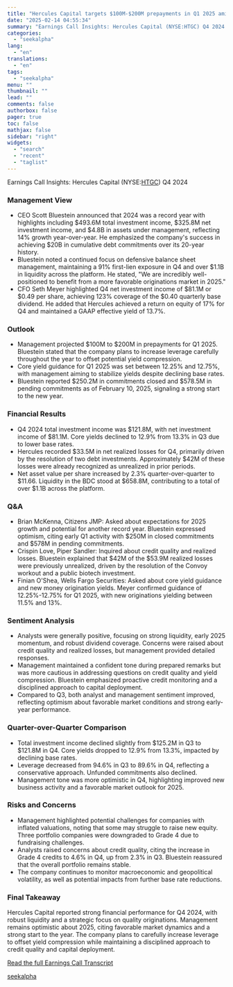 ```yaml
---
title: "Hercules Capital targets $100M-$200M prepayments in Q1 2025 amid strong liquidity and growth"
date: "2025-02-14 04:55:34"
summary: "Earnings Call Insights: Hercules Capital (NYSE:HTGC) Q4 2024 Management View CEO Scott Bluestein announced that 2024 was a record year with highlights including $493.6M total investment income, $325.8M net investment income, and $4.8B in assets under management, reflecting 14% growth year-over-year. He emphasized the company's success in achieving $20B in..."
categories:
  - "seekalpha"
lang:
  - "en"
translations:
  - "en"
tags:
  - "seekalpha"
menu: ""
thumbnail: ""
lead: ""
comments: false
authorbox: false
pager: true
toc: false
mathjax: false
sidebar: "right"
widgets:
  - "search"
  - "recent"
  - "taglist"
---
```


Earnings Call Insights: Hercules Capital (NYSE:[HTGC](https://seekingalpha.com/symbol/HTGC "Hercules Capital, Inc.")) Q4 2024

### Management View

* CEO Scott Bluestein announced that 2024 was a record year with highlights including $493.6M total investment income, $325.8M net investment income, and $4.8B in assets under management, reflecting 14% growth year-over-year. He emphasized the company's success in achieving $20B in cumulative debt commitments over its 20-year history.
* Bluestein noted a continued focus on defensive balance sheet management, maintaining a 91% first-lien exposure in Q4 and over $1.1B in liquidity across the platform. He stated, "We are incredibly well-positioned to benefit from a more favorable originations market in 2025."
* CFO Seth Meyer highlighted Q4 net investment income of $81.1M or $0.49 per share, achieving 123% coverage of the $0.40 quarterly base dividend. He added that Hercules achieved a return on equity of 17% for Q4 and maintained a GAAP effective yield of 13.7%.

### Outlook

* Management projected $100M to $200M in prepayments for Q1 2025. Bluestein stated that the company plans to increase leverage carefully throughout the year to offset potential yield compression.
* Core yield guidance for Q1 2025 was set between 12.25% and 12.75%, with management aiming to stabilize yields despite declining base rates.
* Bluestein reported $250.2M in commitments closed and $578.5M in pending commitments as of February 10, 2025, signaling a strong start to the new year.

### Financial Results

* Q4 2024 total investment income was $121.8M, with net investment income of $81.1M. Core yields declined to 12.9% from 13.3% in Q3 due to lower base rates.
* Hercules recorded $33.5M in net realized losses for Q4, primarily driven by the resolution of two debt investments. Approximately $42M of these losses were already recognized as unrealized in prior periods.
* Net asset value per share increased by 2.3% quarter-over-quarter to $11.66. Liquidity in the BDC stood at $658.8M, contributing to a total of over $1.1B across the platform.

### Q&A

* Brian McKenna, Citizens JMP: Asked about expectations for 2025 growth and potential for another record year. Bluestein expressed optimism, citing early Q1 activity with $250M in closed commitments and $578M in pending commitments.
* Crispin Love, Piper Sandler: Inquired about credit quality and realized losses. Bluestein explained that $42M of the $53.9M realized losses were previously unrealized, driven by the resolution of the Convoy workout and a public biotech investment.
* Finian O'Shea, Wells Fargo Securities: Asked about core yield guidance and new money origination yields. Meyer confirmed guidance of 12.25%-12.75% for Q1 2025, with new originations yielding between 11.5% and 13%.

### Sentiment Analysis

* Analysts were generally positive, focusing on strong liquidity, early 2025 momentum, and robust dividend coverage. Concerns were raised about credit quality and realized losses, but management provided detailed responses.
* Management maintained a confident tone during prepared remarks but was more cautious in addressing questions on credit quality and yield compression. Bluestein emphasized proactive credit monitoring and a disciplined approach to capital deployment.
* Compared to Q3, both analyst and management sentiment improved, reflecting optimism about favorable market conditions and strong early-year performance.

### Quarter-over-Quarter Comparison

* Total investment income declined slightly from $125.2M in Q3 to $121.8M in Q4. Core yields dropped to 12.9% from 13.3%, impacted by declining base rates.
* Leverage decreased from 94.6% in Q3 to 89.6% in Q4, reflecting a conservative approach. Unfunded commitments also declined.
* Management tone was more optimistic in Q4, highlighting improved new business activity and a favorable market outlook for 2025.

### Risks and Concerns

* Management highlighted potential challenges for companies with inflated valuations, noting that some may struggle to raise new equity. Three portfolio companies were downgraded to Grade 4 due to fundraising challenges.
* Analysts raised concerns about credit quality, citing the increase in Grade 4 credits to 4.6% in Q4, up from 2.3% in Q3. Bluestein reassured that the overall portfolio remains stable.
* The company continues to monitor macroeconomic and geopolitical volatility, as well as potential impacts from further base rate reductions.

### Final Takeaway

Hercules Capital reported strong financial performance for Q4 2024, with robust liquidity and a strategic focus on quality originations. Management remains optimistic about 2025, citing favorable market dynamics and a strong start to the year. The company plans to carefully increase leverage to offset yield compression while maintaining a disciplined approach to credit quality and capital deployment.

[Read the full Earnings Call Transcript](https://seekingalpha.com/symbol/HTGC/earnings/transcripts)

[seekalpha](https://seekingalpha.com/news/4408326-hercules-capital-targets-100m-200m-prepayments-in-q1-2025-amid-strong-liquidity-and-growth)
